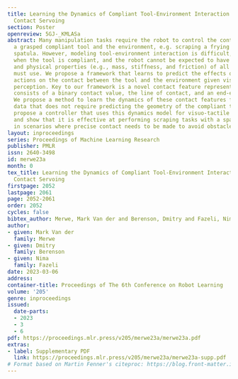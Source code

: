 ```yaml
---
title: Learning the Dynamics of Compliant Tool-Environment Interaction for Visuo-Tactile
  Contact Servoing
section: Poster
openreview: 5GJ-_KMLASa
abstract: Many manipulation tasks require the robot to control the contact between
  a grasped compliant tool and the environment, e.g. scraping a frying pan with a
  spatula. However, modeling tool-environment interaction is difficult, especially
  when the tool is compliant, and the robot cannot be expected to have the full geometry
  and physical properties (e.g., mass, stiffness, and friction) of all the tools it
  must use. We propose a framework that learns to predict the effects of a robot’s
  actions on the contact between the tool and the environment given visuo-tactile
  perception. Key to our framework is a novel contact feature representation that
  consists of a binary contact value, the line of contact, and an end-effector wrench.
  We propose a method to learn the dynamics of these contact features from real world
  data that does not require predicting the geometry of the compliant tool. We then
  propose a controller that uses this dynamics model for visuo-tactile contact servoing
  and show that it is effective at performing scraping tasks with a spatula, even
  in scenarios where precise contact needs to be made to avoid obstacles.
layout: inproceedings
series: Proceedings of Machine Learning Research
publisher: PMLR
issn: 2640-3498
id: merwe23a
month: 0
tex_title: Learning the Dynamics of Compliant Tool-Environment Interaction for Visuo-Tactile
  Contact Servoing
firstpage: 2052
lastpage: 2061
page: 2052-2061
order: 2052
cycles: false
bibtex_author: Merwe, Mark Van der and Berenson, Dmitry and Fazeli, Nima
author:
- given: Mark Van der
  family: Merwe
- given: Dmitry
  family: Berenson
- given: Nima
  family: Fazeli
date: 2023-03-06
address:
container-title: Proceedings of The 6th Conference on Robot Learning
volume: '205'
genre: inproceedings
issued:
  date-parts:
  - 2023
  - 3
  - 6
pdf: https://proceedings.mlr.press/v205/merwe23a/merwe23a.pdf
extras:
- label: Supplementary PDF
  link: https://proceedings.mlr.press/v205/merwe23a/merwe23a-supp.pdf
# Format based on Martin Fenner's citeproc: https://blog.front-matter.io/posts/citeproc-yaml-for-bibliographies/
---
```

